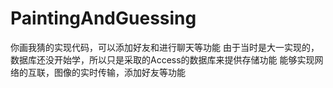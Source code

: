 # PaintingAndGuessing
你画我猜的实现代码，可以添加好友和进行聊天等功能
由于当时是大一实现的，数据库还没开始学，所以只是采取的Access的数据库来提供存储功能
能够实现网络的互联，图像的实时传输，添加好友等功能
